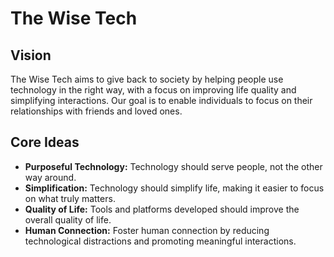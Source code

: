 # The Wise Tech

## Vision
The Wise Tech aims to give back to society by helping people use technology in the right way, with a focus on improving life quality and simplifying interactions. Our goal is to enable individuals to focus on their relationships with friends and loved ones.

## Core Ideas
- **Purposeful Technology:** Technology should serve people, not the other way around.
- **Simplification:** Technology should simplify life, making it easier to focus on what truly matters.
- **Quality of Life:** Tools and platforms developed should improve the overall quality of life.
- **Human Connection:** Foster human connection by reducing technological distractions and promoting meaningful interactions.
